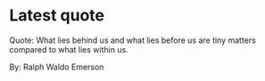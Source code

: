 # Latest quote 

Quote: What lies behind us and what lies before us are tiny matters compared to what lies within us. 

By: Ralph Waldo Emerson